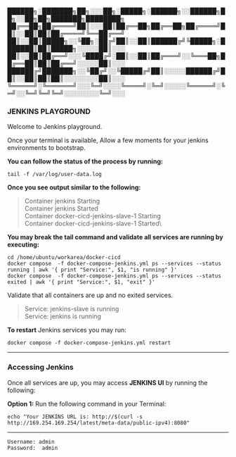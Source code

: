 

██████╗░███████╗██╗░░░██╗░█████╗░██████╗░░██████╗██╗░░██╗██╗███████╗████████╗
██╔══██╗██╔════╝██║░░░██║██╔══██╗██╔══██╗██╔════╝██║░░██║██║██╔════╝╚══██╔══╝
██║░░██║█████╗░░╚██╗░██╔╝██║░░██║██████╔╝╚█████╗░███████║██║█████╗░░░░░██║░░░
██║░░██║██╔══╝░░░╚████╔╝░██║░░██║██╔═══╝░░╚═══██╗██╔══██║██║██╔══╝░░░░░██║░░░
██████╔╝███████╗░░╚██╔╝░░╚█████╔╝██║░░░░░██████╔╝██║░░██║██║██║░░░░░░░░██║░░░
╚═════╝░╚══════╝░░░╚═╝░░░░╚════╝░╚═╝░░░░░╚═════╝░╚═╝░░╚═╝╚═╝╚═╝░░░░░░░░╚═╝░░░

### JENKINS PLAYGROUND
Welcome to Jenkins playground.

Once your terminal is available,
Allow a few moments for your jenkins environments to bootstrap.

**You can follow the status of the process by running:**

    tail -f /var/log/user-data.log

  **Once you see output similar to the following:**
  

> Container jenkins  Starting\
> Container jenkins  Started\
> Container docker-cicd-jenkins-slave-1  Starting\
> Container docker-cicd-jenkins-slave-1  Started\

**You may break the tail command and validate all services are running by executing:**

    cd /home/ubuntu/workarea/docker-cicd
    docker compose  -f docker-compose-jenkins.yml ps --services --status running | awk '{ print "Service:", $1, "is running" }'
    docker compose  -f docker-compose-jenkins.yml ps --services --status exited | awk '{ print "Service:", $1, "exit" }'

Validate that all containers are up and no exited services.

> Service: jenkins-slave is running \
Service: jenkins is running 

**To restart** Jenkins services you may run:

    docker compose -f docker-compose-jenkins.yml restart
---

### Accessing Jenkins
Once all services are up,
you may access **JENKINS UI** by running the following:

**Option 1:** Run the following command in your Terminal:

    echo "Your JENKINS URL is: http://$(curl -s http://169.254.169.254/latest/meta-data/public-ipv4):8080"

---

    Username: admin 
    Password:  admin

